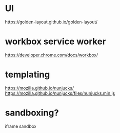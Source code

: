 
# UI

https://golden-layout.github.io/golden-layout/

# workbox service worker

https://developer.chrome.com/docs/workbox/

# templating

https://mozilla.github.io/nunjucks/
https://mozilla.github.io/nunjucks/files/nunjucks.min.js

# sandboxing?

iframe sandbox

